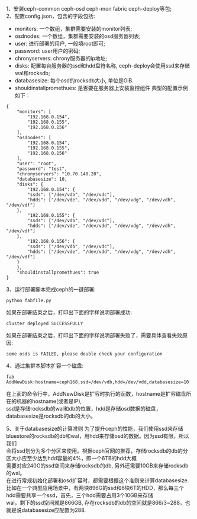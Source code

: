 1、安装ceph-common ceph-osd ceph-mon fabric ceph-deploy等包;  
2、配置config.json，包含的字段包括:
- monitors: 一个数组，集群需要安装的monitor列表;
- osdnodes: 一个数组，集群需要安装的osd服务器列表;
- user: 进行部署的用户, 一般填root即可;
- password: user用户的密码;
- chronyservers: chrony服务器的ip地址;
- disks: 配置每台服务器的ssd和hdd盘符名称, ceph-deploy会使用ssd来存储wal和rocksdb;  
- databasesize: 每个osd的rocksdb大小, 单位是GiB.  
- shouldinstallpromethues: 是否要在服务器上安装监控组件
典型的配置示例如下：
```
{
    "monitors": [
        "192.168.0.154",
        "192.168.0.155",
        "192.168.0.156"
    ],
    "osdnodes": [
        "192.168.0.154",
        "192.168.0.155",
        "192.168.0.156"
    ],
    "user": "root",
    "password": "test",
    "chronyservers": "10.70.140.20",
    "databasesize": 10,
    "disks": {
        "192.168.0.154": {
        "ssds": ["/dev/vdb", "/dev/vdc"],
        "hdds": ["/dev/vde", "/dev/vdd", "/dev/vdg", "/dev/vdh", "/dev/vdf"]
    },
        "192.168.0.155": {
        "ssds": ["/dev/vdb", "/dev/vdc"],
        "hdds": ["/dev/vde", "/dev/vdd", "/dev/vdg", "/dev/vdh", "/dev/vdf"]
    },
        "192.168.0.156": {
        "ssds": ["/dev/vdb", "/dev/vdc"],
        "hdds": ["/dev/vde", "/dev/vdd", "/dev/vdg", "/dev/vdh", "/dev/vdf"]
    }
    },
    "shouldinstallpromethues": true
}
```

3、运行部署脚本完成ceph的一键部署:
```
python fabfile.py
```
如果在部署结束之后，打印出下面的字样说明部署成功: 
```
cluster deployed SUCCESSFULLY
```
如果在部署结束之后，打印出下面的字样说明部署失败了，需要具体查看失败原因: 
```
some osds is FAILED, please double check your configuration
```

4、通过集群本脚本扩容一个磁盘:  
```
fab AddNewDisk:hostname=ceph168,ssd=/dev/vdb,hdd=/dev/vdd,databasesize=10
```
在上面的命令行中，AddNewDisk是扩容时执行的函数，hostname是扩容磁盘所在的机器的hostname(或者是IP),   
ssd是存储rocksdb的wal和db的位置，hdd是存储osd数据的磁盘，databasesize是rocksdb的db的大小。  

5、关于databasesize的计算准则
为了提升ceph的性能，我们使用ssd来存储bluestore的rocksdb的db和wal，用hdd来存储osd的数据。因为ssd有限，所以我们  
会将ssd划分为多个分区来使用。根据ceph官网的推荐，存储rocksdb的db的分区大小应至少达到hdd容量的4%，即一个6TB的hdd大概  
需要对应240G的ssd空间来存储rocksdb的db, 另外还需要10GB来存储rocksdb的wal。  
在进行常规初始化部署和osd扩容时，都需要根据这个准则来计算databasesize.  
比如在一个典型应用场景中，有两块896G的ssd和6块6T的HDD，那么每三个hdd需要共享一个ssd，首先，三个hdd需要占用3个10GB来存储  
wal，剩下的ssd空间就是866GB, 存在rocksdb的db的空间就是866/3=288，也就是说databasesize应配置为288.








